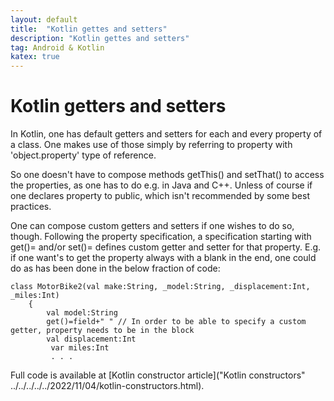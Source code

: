 ```yaml
---
layout: default
title:  "Kotlin gettes and setters"
description: "Kotlin gettes and setters"
tag: Android & Kotlin
katex: true
---
```

# Kotlin getters and setters

In Kotlin, one has default getters and setters for each and every property of a class. One makes use of those simply by referring to property with 'object.property' type of reference.

So one doesn't have to compose methods getThis() and setThat() to access the properties, as one has to do e.g. in Java and C++. Unless of course if one declares property to public, which isn't recommended by some best practices.

One can compose custom getters and setters if one wishes to do so, though. Following the property specification, a specification starting with get()= and/or set()= defines custom getter and setter for that property. 
E.g. if one want's to get the property always with a blank in the end, one could do as has been done in the below fraction of code:

	class MotorBike2(val make:String, _model:String, _displacement:Int, _miles:Int)
		{
	        val model:String
	        get()=field+" "	// In order to be able to specify a custom getter, property needs to be in the block
	        val displacement:Int
			 var miles:Int
			 . . .

Full code is available at [Kotlin constructor article]("Kotlin constructors" ../../../../../2022/11/04/kotlin-constructors.html).




